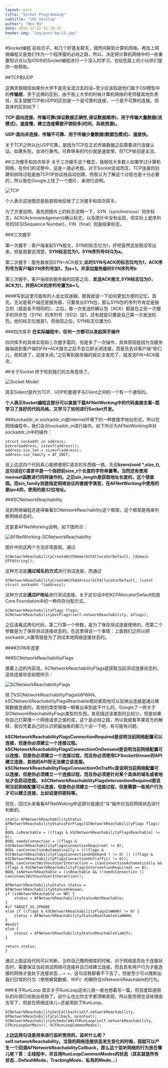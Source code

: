 ```yaml
---
layout: post
title: "Socket Programming"
subtitle: "iOS Develop"
author": "Rex Ma"
date: 2015-12-22 15:30:35
header-img: "img/post-bg-12.jpg"
---
```


#Socket编程
前些日子，和几个好基友聊天，偶然间聊到计算机网络。再加上网络编程又是我们作为一个程序猿的必经之路，所以，决定把计算机网络中的一些重要知识点以及iOS中的Socket编程进行一个深入的学习，也给在路上的小伙伴们提供一些帮助。

##TCP和UDP

这俩货我相信如果你大学不是完全混过去的话~至少应该知道他们属于OSI模型中的**传输层**，至于这俩的区别，由于我上大学的时候计算机网络的老师极其地负责任，反复提醒TCP和UDP的区别是一个是可靠的连接，一个是不可靠的连接。但具体的区别如下：

**TCP:面向连接、传输可靠(保证数据正确性,保证数据顺序)、用于传输大量数据(流模式)、速度慢，建立连接需要开销较多(时间，系统资源)。**

**UDP:面向非连接、传输不可靠、用于传输少量数据(数据包模式)、速度快。**

关于TCP之所以比UDP可靠，是因为TCP在正式传输数据之前需要进行连接认证。如果失败，会进行重传。可靠带来的代价就是速度慢，但TCP依旧是主流。

##三次握手和四次挥手
关于三次握手这个概念，我相信大多数人如果学过计算机网络，在你们的试卷中，这是一道必考题。对于Socket变成而言，TCP连接的创建和拆除过程是由TCP/IP协议栈自动创建。但我认为了解这个过程也是十分必要的，所以我在Google上找了一个图片，来进行说明。

![TCP](http://machaotest.oss-cn-beijing.aliyuncs.com/picture%2FSocket%20TCP.png)

个人表示这张图还是挺直观地反映了三次握手和四次挥手。

为了方便说明，我先把图片上的标志说明一下，SYN（synchronous）同步标志，ACK(Acknowledgement)确认标志，以及图片中没有出现，但实际上是序列号的SEQ(Sequence Number)，FIN（final）则是结束标志。

###三次握手

第一次握手：客户端发起SYN报文，SYN的标志位为1，好吧虽然这张图没写出来，但是我要说清楚，**SYN标志位为1，SYN序列号SEQ为a。**

第二次握手：服务器发回SYN+ACK报文,**此时SYN与ACK的标志位均为1，ACK序列号为客户端SYN序列号加1，为a+1。并添加服务器的SYN序列号b**

第三次握手，客户端收到服务器的回答之后，**发送ACK报文,SYN标志位为0，ACK为1，并把ACK的序列号置为b+1。**

####写到这里可能有的人会比较迷糊，那我就说一下如何更加方便的记忆，首先，无论是客户端还是服务器，只要发出SYN包，那么SYN包的序列号肯定是独立的（就是各不相同的），之后，每一次发送的确认包（ACK）都是在之前一次握手的同步包（SYN）的序列号（SEQ）加1，还有就是只要是自己第一次发送的包，他的标志位就是1，但收回之后，SYN标志位置为0.

###四次挥手
**在实际编程中，任何一方都可以发起挥手操作**

四次挥手的具体实现和三次握手雷同，但是多了一次操作，具体原因是因为当服务器端收到客户端的FIN+ACK报文之后不会立即关闭连接，而是先告诉客户端“哥们儿，我知道了，这就关闭。”之后等到服务器的报文全发完了，就发送FIN+ACK报文。

##关于Socket
终于轮到我们的主角登场了。

![Socket Model](http://machaotest.oss-cn-beijing.aliyuncs.com/picture%2FSocketTCPUDP.jpg)

其实Sokect是作为TCP、UDP的套接字与Client之间的一个有一个通信的。

**个人表示Socket编程这部分可以直接下载AFNetWorking中的代码直接去看~既学习了良好的代码风格，又学习了如何进行Socket开发。**

###sockaddr_in
sockaddr\_in是Internet环境下的一种套接字地址形式，所以在网络编程中，我们会对sockaddr\_in进行操作。如下所示为AFNetWorking中对sockaddr\_in中的操作：
	
	struct sockaddr_in address;
	bzero(&address, sizeof(address));
	address.sin_len = sizeof(address);
	address.sin_family = AF_INET;
	
说上边这四个代码真心能顺便把C语言的东西搞一搞，先说**bzero(void \*,size_t),这句话在C语言中是一个指把前size_t个长度的字符串置零。当然还有使用memset函数进行同样操作的。之后sin_length是获取地址长度的，这个很直观。而sin_family则是指定网络协议的套接字类型，在AFNetWorking中使用的是ipv4的，使用的是32位地址。**

###SCNetworkReachability

说到网络编程还是得看看SCNetworkReachability这个框架，这个框架是用来判断网络状态的。

还是拿AFNetWorking说明，如下图所示：

![AFNetWorking-SCNetworkReachability](http://machaotest.oss-cn-beijing.aliyuncs.com/picture%2Fsocket%2FAFNetWorking-SCNetworkReachability.png)

图片中的这两个方法非常直观。通过
	
	SCNetworkReachabilityCreateWithName(kCFAllocatorDefault, [domain UTF8String]);

这种方法是**通过域名的方式**进行测试连接，而通过

	SCNetworkReachabilityCreateWithAddress(kCFAllocatorDefault, (const struct sockaddr *)address);
	
这种方式是**通过IP地址**进行测试连接。关于这句话中的KCFAllocatorDefault则是Core Foundation中的一种内存分配方式。

	SCNetworkReachabilityFlags flags;
	SCNetworkReachabilityGetFlags(self.networkReachability, &flags);

之后请看这两句代码，第二行第一个参数，是为了保存测试连接使用的，而第二个参数是为了保存测试连接状态的。在这里得说一个事情：上面我们之所以把sockaddr_in置零就是为了测试本地网络连接状态的。

####2016年首更

###SCNetworkReachabilityFlags

接着上边的内容说，SCNetworkReachabilityFlags是获取当前测试连接状态的，这些连接状态如图所示：
	
![SCNetworkReachabilityFlags](http://machaotest.oss-cn-beijing.aliyuncs.com/picture%2Fsocket%2FSCNetworkReachabilityFlags.png)

除了kSCNetworkReachabilityFlagsIsWWAN、kSCNetworkReachabilityFlagsReachable相对直观地可以反映出连接是通过蜂窝数据连接的，其他的类型很难一眼看出来到底干什么的，Google了一把关于SCNetworkReachabilityFlags类型的东西，发现描述该类型的比较少，但是如果你自己打算撸一个网络请求之类的库，这个是必经之路，所以我就看苹果官方的解释，我仅凭着自己的认识把最抽象的那几个说一下吧，有可能有问题。

**kSCNetworkReachabilityFlagsConnectionRequired是说明当前网络配置可以连接，但是你必须建立一个连接过程。**
**kSCNetworkReachabilityFlagsConnectionOnDemand是说明当前网络配置可以连接，但是你必须建立一个连接过程，而且你必须使用CFSocketStream的API建立连接，其他的API将无法建立该连接。**
**kSCNetworkReachabilityFlagsConnectionOnTraffic是说明当前网络配置可以连接，但是你必须建立一个连接过程，而且你必须是针对某个具体的域名或者地址才会启动连接。**
**kSCNetworkReachabilityFlagsInterventionRequired是说明当前网络配置可以连接，但是你必须建立一个连接过程，但是需要一些用户行为才可以建立连接，比如说提供密码等。**

现在，回过头来看看AFNetWoking中这部分是通过“与”操作对当前网络状态进行判断的。

	static AFNetworkReachabilityStatus AFNetworkReachabilityStatusForFlags(SCNetworkReachabilityFlags flags) {
    BOOL isReachable = ((flags & kSCNetworkReachabilityFlagsReachable) != 0);
    BOOL needsConnection = ((flags & kSCNetworkReachabilityFlagsConnectionRequired) != 0);
    BOOL canConnectionAutomatically = (((flags & kSCNetworkReachabilityFlagsConnectionOnDemand ) != 0) || ((flags & kSCNetworkReachabilityFlagsConnectionOnTraffic) != 0));
    BOOL canConnectWithoutUserInteraction = (canConnectionAutomatically && (flags & kSCNetworkReachabilityFlagsInterventionRequired) == 0);
    BOOL isNetworkReachable = (isReachable && (!needsConnection || canConnectWithoutUserInteraction));

    AFNetworkReachabilityStatus status = AFNetworkReachabilityStatusUnknown;
    if (isNetworkReachable == NO) {
        status = AFNetworkReachabilityStatusNotReachable;
    }
	#if	TARGET_OS_IPHONE
    else if ((flags & kSCNetworkReachabilityFlagsIsWWAN) != 0) {
        status = AFNetworkReachabilityStatusReachableViaWWAN;
    }
	#endif
   	else {
        status = AFNetworkReachabilityStatusReachableViaWiFi;
    }

    return status;
	}
	
通过上面这段代码可以判断，当你自己撸网络库的时候，对于网络是否处于连接状态时，需要保证当前测试网络可连接并且已经建立连接，而且具有用户行为才能连接的网络才是处于连接状态....= =，这句话我都看不下去了，但是至少可以推断出我们日常的行为（使用蜂窝数据、WiFi）的确符合isNetworkReachable的行为。

###关于RunLoop
其实关于RunLoop这块儿我一直也想着写一篇，但百度知道团队的孙源已经放出视频了，说什么也比你文字更清晰直观，所以我觉得也没啥理由去写了，但是在网络这块儿~还是用到了RunLoop。
	
	SCNetworkReachabilitySetCallback(self.networkReachability, AFNetworkReachabilityCallback, &context);
    SCNetworkReachabilityScheduleWithRunLoop(self.networkReachability, CFRunLoopGetMain(), kCFRunLoopCommonModes);
    
**上边这两句话是用来进行监听使用的，监听什么呢？self.networkReachability。当我的网络连接状态发生变化的时候，我就可以产生一个回调AFNetworkReachabilityCallback，那么这个监听网络的行为放在哪儿呢？答：主线程中，并且用RunLoopCommonModes的状态（其实就是所有状态...DefaultMode，TrackingMode、私有的Mode...）**